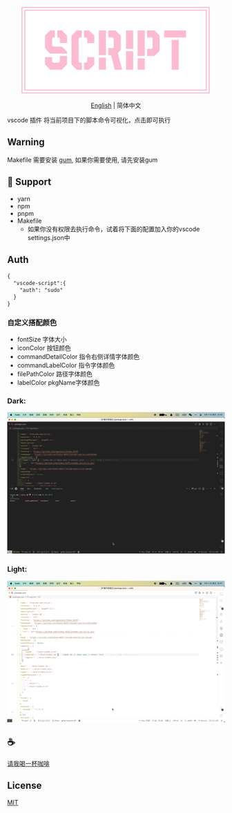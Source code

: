 <p align="center">
<img height="200" src="./assets/kv.png" alt="vscode script">
</p>
<p align="center"> <a href="./README.md">English</a> | 简体中文</p>

vscode 插件 将当前项目下的脚本命令可视化，点击即可执行

## Warning
Makefile 需要安装 [gum](https://github.com/charmbracelet/gum), 如果你需要使用, 请先安装gum

## 💪 Support
- yarn
- npm
- pnpm
- Makefile
  - 如果你没有权限去执行命令，试着将下面的配置加入你的vscode settings.json中

## Auth
```
{
  "vscode-script":{
    "auth": "sudo"
  }
}
```

### 自定义搭配颜色
- fontSize 字体大小
- iconColor 按钮颜色
- commandDetailColor 指令右侧详情字体颜色
- commandLabelColor 指令字体颜色
- filePathColor 路径字体颜色
- labelColor pkgName字体颜色


### Dark:
![demo](/assets/dark.gif)

### Light:
![demo](/assets/light.gif)

## :coffee:

[请我喝一杯咖啡](https://github.com/Simon-He95/sponsor)

## License

[MIT](./license)
